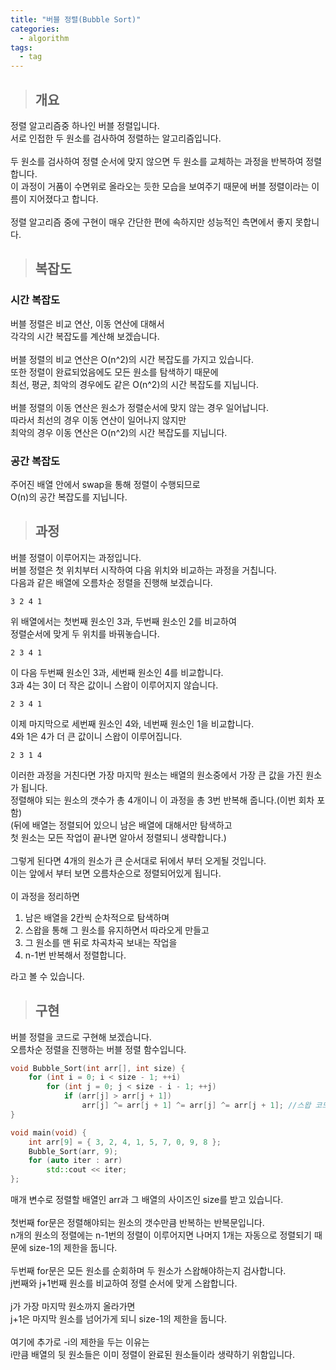```yaml
---
title: "버블 정렬(Bubble Sort)"
categories:
  - algorithm
tags:
  - tag
---
```

> ## 개요

정렬 알고리즘중 하나인 버블 정렬입니다.<br>
서로 인접한 두 원소를 검사하여 정렬하는 알고리즘입니다.<br>
<br>
두 원소를 검사하여 정렬 순서에 맞지 않으면 두 원소를 교체하는 과정을 반복하여 정렬합니다.<br>
이 과정이 거품이 수면위로 올라오는 듯한 모습을 보여주기 때문에 버블 정렬이라는 이름이 지어졌다고 합니다.<br>
<br>
정렬 알고리즘 중에 구현이 매우 간단한 편에 속하지만 성능적인 측면에서 좋지 못합니다.<br>

> ## 복잡도

### 시간 복잡도
버블 정렬은 비교 연산, 이동 연산에 대해서<br>
각각의 시간 복잡도를 계산해 보겠습니다.<br>
<br>
버블 정렬의 비교 연산은 O(n^2)의 시간 복잡도를 가지고 있습니다.<br>
또한 정렬이 완료되었음에도 모든 원소를 탐색하기 때문에<br>
최선, 평균, 최악의 경우에도 같은 O(n^2)의 시간 복잡도를 지닙니다.<br>
<br>
버블 정렬의 이동 연산은 원소가 정렬순서에 맞지 않는 경우 일어납니다.<br>
따라서 최선의 경우 이동 연산이 일어나지 않지만<br>
최악의 경우 이동 연산은 O(n^2)의 시간 복잡도를 지닙니다.
### 공간 복잡도
주어진 배열 안에서 swap을 통해 정렬이 수행되므로<br>
O(n)의 공간 복잡도를 지닙니다.
> ## 과정

버블 정렬이 이루어지는 과정입니다.<br>
버블 정렬은 첫 위치부터 시작하여 다음 위치와 비교하는 과정을 거칩니다.<br>
다음과 같은 배열에 오름차순 정렬을 진행해 보겠습니다.
```
3 2 4 1
```
위 배열에서는 첫번째 원소인 3과, 두번째 원소인 2를 비교하여<br>
정렬순서에 맞게 두 위치를 바꿔놓습니다.
```
2 3 4 1
```
이 다음 두번째 원소인 3과, 세번째 원소인 4를 비교합니다.<br>
3과 4는 3이 더 작은 값이니 스왑이 이루어지지 않습니다.
```
2 3 4 1
```
이제 마지막으로 세번째 원소인 4와, 네번째 원소인 1을 비교합니다.<br>
4와 1은 4가 더 큰 값이니 스왑이 이루어집니다.
```
2 3 1 4
```
이러한 과정을 거친다면 가장 마지막 원소는 배열의 원소중에서 가장 큰 값을 가진 원소가 됩니다.<br>
정렬해야 되는 원소의 갯수가 총 4개이니 이 과정을 총 3번 반복해 줍니다.(이번 회차 포함)<br>
(뒤에 배열는 정렬되어 있으니 남은 배열에 대해서만 탐색하고<br>
첫 원소는 모든 작업이 끝나면 알아서 정렬되니 생략합니다.)<br>
<br>
그렇게 된다면 4개의 원소가 큰 순서대로 뒤에서 부터 오게될 것입니다.<br>
이는 앞에서 부터 보면 오름차순으로 정렬되어있게 됩니다.<br>
<br>
이 과정을 정리하면<br>
1. 남은 배열을 2칸씩 순차적으로 탐색하며
2. 스왑을 통해 그 원소를 유지하면서 따라오게 만들고
3. 그 원소를 맨 뒤로 차곡차곡 보내는 작업을
4. n-1번 반복해서 정렬합니다.

라고 볼 수 있습니다.
> ## 구현

버블 정렬을 코드로 구현해 보겠습니다.<br>
오름차순 정렬을 진행하는 버블 정렬 함수입니다.

```cpp
void Bubble_Sort(int arr[], int size) {
	for (int i = 0; i < size - 1; ++i)
		for (int j = 0; j < size - i - 1; ++j)
			if (arr[j] > arr[j + 1])
				arr[j] ^= arr[j + 1] ^= arr[j] ^= arr[j + 1]; //스왑 코드
}
```
```cpp
void main(void) {
	int arr[9] = { 3, 2, 4, 1, 5, 7, 0, 9, 8 };
	Bubble_Sort(arr, 9);
	for (auto iter : arr)
		std::cout << iter;
};
```
매개 변수로 정렬할 배열인 arr과 그 배열의 사이즈인 size를 받고 있습니다.<br>
<br>
첫번째 for문은 정렬해야되는 원소의 갯수만큼 반복하는 반복문입니다.<br>
n개의 원소의 정렬에는 n-1번의 정렬이 이루어지면 나머지 1개는 자동으로 정렬되기 때문에 size-1의 제한을 둡니다.<br>
<br>
두번째 for문은 모든 원소를 순회하며 두 원소가 스왑해야하는지 검사합니다.<br>
j번째와 j+1번째 원소를 비교하여 정렬 순서에 맞게 스왑합니다.<br>
<br>
j가 가장 마지막 원소까지 올라가면<br>
j+1은 마지막 원소를 넘어가게 되니 size-1의 제한을 둡니다.<br>
<br>
여기에 추가로 -i의 제한을 두는 이유는<br>
i만큼 배열의 뒷 원소들은 이미 정렬이 완료된 원소들이라 생략하기 위함입니다.
